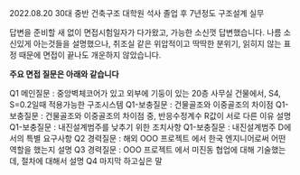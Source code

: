 2022.08.20
30대 중반
건축구조 대학원 석사 졸업 후 7년정도 구조설계 실무


답변을 준비할 새 없이 면접시험일자가 다가왔고, 가능한 소신껏 답변했습니다.
나름 소신있게 아는것들을 설명했으나, 취조실 같은 위압적이고 딱딱한 분위기, 읽히지 않는 표정 때문에 면접이 끝나도 개운하지 않았습니다.

**주요 면접 질문은 아래와 같습니다**

Q1 메인질문 : 중앙벽체코어가 있고 외부에 기둥이 있는 20층 사무실 건물에서, S4, S=0.2일때 적용가능한 구조시스템
Q1-보충질문 : 건물골조와 이중골조의 차이점
Q1-보충질문 : 건물골조와 이중골조의 차이점 중, 반응수정계수 R값이 서로 다른 이유 설명
Q1-보충질문 : 내진설계범주를 낮추기 위한 조치사항
Q1-보충질문 : 내진설계범주 D에서의 특별 요구사항
Q2 경력질문 : 해외 OOO 프로젝트 에서 한국 엔지니어로써 어떤 역할을 했는지 설명
Q3 경력질문 : OOO 프로젝트 에서 미진동 협업에 대해 기술했는데, 절차에 대해서 설명
Q4 마지막 하고싶은 말


​